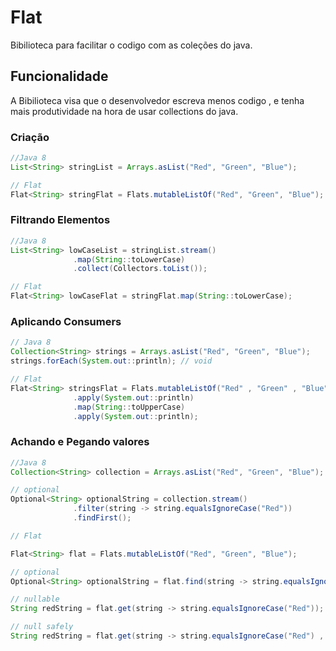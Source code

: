 # Flat
Bibilioteca para facilitar o codigo com as coleções do java.


## Funcionalidade
A Bibilioteca visa que o desenvolvedor escreva menos codigo , e tenha mais produtividade
na hora de usar collections do java.

### Criação
```java
//Java 8
List<String> stringList = Arrays.asList("Red", "Green", "Blue");

// Flat
Flat<String> stringFlat = Flats.mutableListOf("Red", "Green", "Blue");
```

### Filtrando Elementos

```java
//Java 8
List<String> lowCaseList = stringList.stream()
              .map(String::toLowerCase)
              .collect(Collectors.toList());

// Flat
Flat<String> lowCaseFlat = stringFlat.map(String::toLowerCase);
```

### Aplicando Consumers

```java
// Java 8
Collection<String> strings = Arrays.asList("Red", "Green", "Blue");
strings.forEach(System.out::println); // void

// Flat
Flat<String> stringsFlat = Flats.mutableListOf("Red" , "Green" , "Blue")
              .apply(System.out::println)
              .map(String::toUpperCase)
              .apply(System.out::println);
```

### Achando e Pegando valores

```java
//Java 8
Collection<String> collection = Arrays.asList("Red", "Green", "Blue");

// optional
Optional<String> optionalString = collection.stream()
              .filter(string -> string.equalsIgnoreCase("Red"))
              .findFirst();

// Flat

Flat<String> flat = Flats.mutableListOf("Red", "Green", "Blue");

// optional
Optional<String> optionalString = flat.find(string -> string.equalsIgnoreCase("Red"));

// nullable
String redString = flat.get(string -> string.equalsIgnoreCase("Red"));

// null safely
String redString = flat.get(string -> string.equalsIgnoreCase("Red") , "Red");
```

